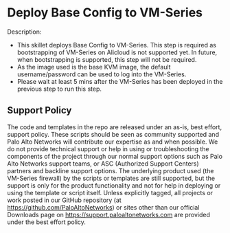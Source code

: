 # Deploy Base Config to VM-Series

Description:
- This skillet deploys Base Config to VM-Series. This step is required as bootstrapping of VM-Series on Alicloud is not supported yet. In future, when bootstrapping is supported, this step will not be required.
- As the image used is the base KVM image, the default username/password can be used to log into the VM-Series.
- Please wait at least 5 mins after the VM-Series has been deployed in the previous step to run this step.


## Support Policy
The code and templates in the repo are released under an as-is, best effort,
support policy. These scripts should be seen as community supported and
Palo Alto Networks will contribute our expertise as and when possible.
We do not provide technical support or help in using or troubleshooting the
components of the project through our normal support options such as
Palo Alto Networks support teams, or ASC (Authorized Support Centers)
partners and backline support options. The underlying product used
(the VM-Series firewall) by the scripts or templates are still supported,
but the support is only for the product functionality and not for help in
deploying or using the template or script itself. Unless explicitly tagged,
all projects or work posted in our GitHub repository
(at https://github.com/PaloAltoNetworks) or sites other than our official
Downloads page on https://support.paloaltonetworks.com are provided under
the best effort policy.
